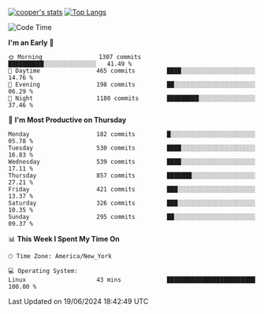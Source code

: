 [![cooper's stats](https://github-readme-stats-l2ak-km2n59e3j-coopjzs-projects.vercel.app/api?username=coopjz&count_private=true)](https://github.com/coopjz/github-readme-stats)
[![Top Langs](https://github-readme-stats-l2ak-km2n59e3j-coopjzs-projects.vercel.app/api/top-langs/?username=coopjz&count_private=true&langs_count=8&layout=compact&&hide=C)](https://github.com/coopjz/github-readme-stats)
<!--START_SECTION:waka-->
![Code Time](http://img.shields.io/badge/Code%20Time-36%20hrs%2059%20mins-blue)

**I'm an Early 🐤** 

```text
🌞 Morning                1307 commits        ██████████░░░░░░░░░░░░░░░   41.49 % 
🌆 Daytime                465 commits         ████░░░░░░░░░░░░░░░░░░░░░   14.76 % 
🌃 Evening                198 commits         ██░░░░░░░░░░░░░░░░░░░░░░░   06.29 % 
🌙 Night                  1180 commits        █████████░░░░░░░░░░░░░░░░   37.46 % 
```
📅 **I'm Most Productive on Thursday** 

```text
Monday                   182 commits         █░░░░░░░░░░░░░░░░░░░░░░░░   05.78 % 
Tuesday                  530 commits         ████░░░░░░░░░░░░░░░░░░░░░   16.83 % 
Wednesday                539 commits         ████░░░░░░░░░░░░░░░░░░░░░   17.11 % 
Thursday                 857 commits         ███████░░░░░░░░░░░░░░░░░░   27.21 % 
Friday                   421 commits         ███░░░░░░░░░░░░░░░░░░░░░░   13.37 % 
Saturday                 326 commits         ███░░░░░░░░░░░░░░░░░░░░░░   10.35 % 
Sunday                   295 commits         ██░░░░░░░░░░░░░░░░░░░░░░░   09.37 % 
```


📊 **This Week I Spent My Time On** 

```text
🕑︎ Time Zone: America/New_York

💻 Operating System: 
Linux                    43 mins             █████████████████████████   100.00 % 
```


 Last Updated on 19/06/2024 18:42:49 UTC
<!--END_SECTION:waka-->
